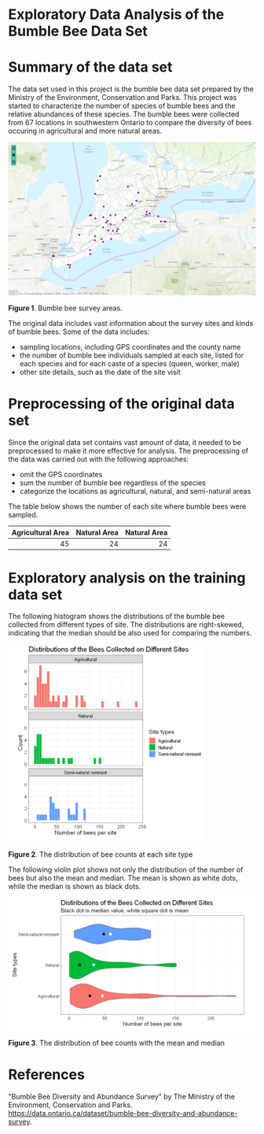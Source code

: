 Exploratory Data Analysis of the Bumble Bee Data Set
================

# Summary of the data set

The data set used in this project is the bumble bee data set prepared by the Ministry of the Environment, Conservation and Parks. This project was started to characterize the number of species of bumble bees and the relative abundances of these species. The bumble bees were collected from 67 locations in southwestern Ontario to compare the diversity of bees occuring in agricultural and more natural areas.

<img src="Bumblebee_survey_area.png" width="600">

**Figure 1**. Bumble bee survey areas.

The original data includes vast information about the survey sites and kinds of bumble bees. Some of the data includes:
- sampling locations, including GPS coordinates and the county name
- the number of bumble bee individuals sampled at each site, listed for each species and for each caste of a species (queen, worker, male)
- other site details, such as the date of the site visit

# Preprocessing of the original data set

Since the original data set contains vast amount of data, it needed to be preprocessed to make it more effective for analysis. The preprocessing of the data was carried out with the following approaches:
- omit the GPS coordinates
- sum the number of bumble bee regardless of the species
- categorize the locations as agricultural, natural, and semi-natural  areas

The table below shows the number of each site where bumble bees were sampled.

| Agricultural Area | Natural Area |  Natural Area |
| ----------------: | -----------: | ------------: |
|          45       |           24 |            24 |

# Exploratory analysis on the training data set

The following histogram shows the distributions of the bumble bee collected from different types of site. The distributions are right-skewed, indicating that the median should be also used for comparing the numbers. 

<img src="proposal_histogram_small.PNG" width="400">

**Figure 2**. The distribution of bee counts at each site type

The following violin plot shows not only the distribution of the number of bees but also the mean and median. The mean is shown as white dots, while the median is shown as black dots.

<img src="proposal_violin_small.PNG" width="600">

**Figure 3**. The distribution of bee counts with the mean and median

# References

<div id="refs" class="references">

<div id="ref-Streetetal">

"Bumble Bee Diversity and Abundance Survey" by The Ministry of the Environment, Conservation and Parks. <https://data.ontario.ca/dataset/bumble-bee-diversity-and-abundance-survey>.

</div>

</div>

